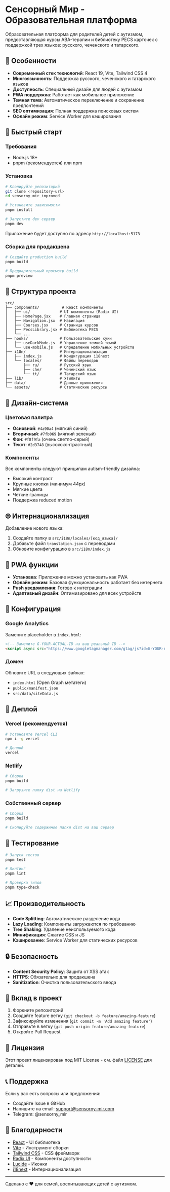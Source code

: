 # Сенсорный Мир - Образовательная платформа

Образовательная платформа для родителей детей с аутизмом, предоставляющая курсы ABA-терапии и библиотеку PECS карточек с поддержкой трех языков: русского, чеченского и татарского.

## 🌟 Особенности

- **Современный стек технологий**: React 19, Vite, Tailwind CSS 4
- **Многоязычность**: Поддержка русского, чеченского и татарского языков
- **Доступность**: Специальный дизайн для людей с аутизмом
- **PWA поддержка**: Работает как мобильное приложение
- **Темная тема**: Автоматическое переключение и сохранение предпочтений
- **SEO оптимизация**: Полная поддержка поисковых систем
- **Офлайн режим**: Service Worker для кэширования

## 🚀 Быстрый старт

### Требования

- Node.js 18+ 
- pnpm (рекомендуется) или npm

### Установка

```bash
# Клонируйте репозиторий
git clone <repository-url>
cd sensorny_mir_improved

# Установите зависимости
pnpm install

# Запустите dev сервер
pnpm dev
```

Приложение будет доступно по адресу `http://localhost:5173`

### Сборка для продакшена

```bash
# Создайте production build
pnpm build

# Предварительный просмотр build
pnpm preview
```

## 📁 Структура проекта

```
src/
├── components/          # React компоненты
│   ├── ui/             # UI компоненты (Radix UI)
│   ├── HomePage.jsx    # Главная страница
│   ├── Navigation.jsx  # Навигация
│   ├── Courses.jsx     # Страница курсов
│   ├── PecsLibrary.jsx # Библиотека PECS
│   └── ...
├── hooks/              # Пользовательские хуки
│   ├── useDarkMode.js  # Управление темной темой
│   └── use-mobile.js   # Определение мобильных устройств
├── i18n/               # Интернационализация
│   ├── index.js        # Конфигурация i18next
│   └── locales/        # Файлы переводов
│       ├── ru/         # Русский язык
│       ├── che/        # Чеченский язык
│       └── tt/         # Татарский язык
├── lib/                # Утилиты
├── data/               # Данные приложения
└── assets/             # Статические ресурсы
```

## 🎨 Дизайн-система

### Цветовая палитра

- **Основной**: `#4a90a4` (мягкий синий)
- **Вторичный**: `#7fb069` (мягкий зеленый)
- **Фон**: `#f8f9fa` (очень светло-серый)
- **Текст**: `#2d3748` (высококонтрастный)

### Компоненты

Все компоненты следуют принципам autism-friendly дизайна:
- Высокий контраст
- Крупные кнопки (минимум 44px)
- Мягкие цвета
- Четкие границы
- Поддержка reduced motion

## 🌐 Интернационализация

Добавление нового языка:

1. Создайте папку в `src/i18n/locales/[код_языка]/`
2. Добавьте файл `translation.json` с переводами
3. Обновите конфигурацию в `src/i18n/index.js`

## 📱 PWA функции

- **Установка**: Приложение можно установить как PWA
- **Офлайн режим**: Базовая функциональность работает без интернета
- **Push уведомления**: Готово к интеграции
- **Адаптивный дизайн**: Оптимизировано для всех устройств

## 🔧 Конфигурация

### Google Analytics

Замените placeholder в `index.html`:

```html
<!-- Замените G-YOUR-ACTUAL-ID на ваш реальный ID -->
<script async src="https://www.googletagmanager.com/gtag/js?id=G-YOUR-ACTUAL-ID"></script>
```

### Домен

Обновите URL в следующих файлах:
- `index.html` (Open Graph метатеги)
- `public/manifest.json`
- `src/data/siteData.js`

## 🚀 Деплой

### Vercel (рекомендуется)

```bash
# Установите Vercel CLI
npm i -g vercel

# Деплой
vercel
```

### Netlify

```bash
# Сборка
pnpm build

# Загрузите папку dist на Netlify
```

### Собственный сервер

```bash
# Сборка
pnpm build

# Скопируйте содержимое папки dist на ваш сервер
```

## 🧪 Тестирование

```bash
# Запуск тестов
pnpm test

# Линтинг
pnpm lint

# Проверка типов
pnpm type-check
```

## 📈 Производительность

- **Code Splitting**: Автоматическое разделение кода
- **Lazy Loading**: Компоненты загружаются по требованию
- **Tree Shaking**: Удаление неиспользуемого кода
- **Минификация**: Сжатие CSS и JS
- **Кэширование**: Service Worker для статических ресурсов

## 🔒 Безопасность

- **Content Security Policy**: Защита от XSS атак
- **HTTPS**: Обязательно для продакшена
- **Sanitization**: Очистка пользовательского ввода

## 🤝 Вклад в проект

1. Форкните репозиторий
2. Создайте feature ветку (`git checkout -b feature/amazing-feature`)
3. Зафиксируйте изменения (`git commit -m 'Add amazing feature'`)
4. Отправьте в ветку (`git push origin feature/amazing-feature`)
5. Откройте Pull Request

## 📄 Лицензия

Этот проект лицензирован под MIT License - см. файл [LICENSE](LICENSE) для деталей.

## 📞 Поддержка

Если у вас есть вопросы или предложения:

- Создайте Issue в GitHub
- Напишите на email: support@sensorny-mir.com
- Telegram: @sensorny_mir

## 🙏 Благодарности

- [React](https://reactjs.org/) - UI библиотека
- [Vite](https://vitejs.dev/) - Инструмент сборки
- [Tailwind CSS](https://tailwindcss.com/) - CSS фреймворк
- [Radix UI](https://www.radix-ui.com/) - Компоненты доступности
- [Lucide](https://lucide.dev/) - Иконки
- [i18next](https://www.i18next.com/) - Интернационализация

---

Сделано с ❤️ для семей, воспитывающих детей с аутизмом.

